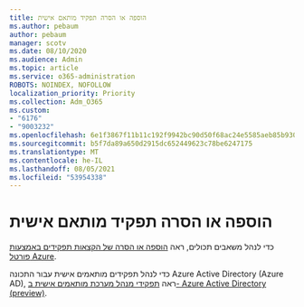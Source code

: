 ```yaml
---
title: הוספה או הסרה תפקיד מותאם אישית
ms.author: pebaum
author: pebaum
manager: scotv
ms.date: 08/10/2020
ms.audience: Admin
ms.topic: article
ms.service: o365-administration
ROBOTS: NOINDEX, NOFOLLOW
localization_priority: Priority
ms.collection: Adm_O365
ms.custom:
- "6176"
- "9003232"
ms.openlocfilehash: 6e1f3867f11b11c192f9942bc90d50f68ac24e5585aeb85b930b7c264f282d07
ms.sourcegitcommit: b5f7da89a650d2915dc652449623c78be6247175
ms.translationtype: MT
ms.contentlocale: he-IL
ms.lasthandoff: 08/05/2021
ms.locfileid: "53954338"
---
```

# <a name="add-or-remove-a-custom-role"></a>הוספה או הסרה תפקיד מותאם אישית

כדי לנהל משאבים תכולים, ראה [הוספה או הסרה של הקצאות תפקידים באמצעות פורטל Azure](https://docs.microsoft.com/azure/role-based-access-control/role-assignments-portal).

כדי לנהל תפקידים מותאמים אישית עבור התכונה Azure Active Directory ‏(Azure AD), ראה [תפקידי מנהל מערכת מותאמים אישית ב- Azure Active Directory‏ (preview)](https://docs.microsoft.com/azure/active-directory/users-groups-roles/roles-custom-overview).
